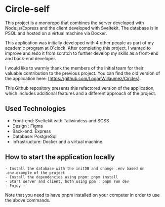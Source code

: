 # Circle-self

This project is a monorepo that combines the server developed with Node.js/Express and the client developed with Sveltekit. The database is in PSQL and hosted on a virtual machine via Docker.

This application was initially developed with 4 other people as part of my academic program at O'clock. After completing this project, I wanted to improve and redo it from scratch to further develop my skills as a front-end and back-end developer.

I would like to warmly thank the members of the initial team for their valuable contribution to the previous project. You can find the old version of the application here: [https://github.com/LoganWillaumez/Circles].

This Github repository presents this refactored version of the application, which includes additional features and a different approach of the project.

## Used Technologies
- Front-end: Sveltekit with Tailwindcss and SCSS
- Design : Figma
- Back-end: Express
- Database: PostgreSql
- Infrastructure: Docker and a virtual machine

## How to start the application locally
```
- Install the database with the initDB and change .env based on .env.example of the project
- Install the dependencies using pnpm: pnpm install
- Start server and client, both using ppm : pnpm run dev
- Enjoy !
```

Note that you need to have pnpm installed on your computer in order to use the above commands.